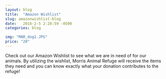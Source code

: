```yaml
---
layout: blog
title:  "Amazon Wishlist"
slug: amazonwishlist-blog
date:   2016-2-5 2:28:59 -0500
categories: blog

img: "MAR_dog1.JPG"
price: "20"
---
```

Check out our Amazon Wishlist to see what we are in need of for our animals. By utilizing the wishlist, Morris Animal Refuge will receive the items they need and you can know exactly what your donation contributes to the refuge!
